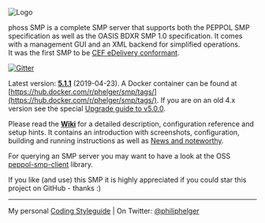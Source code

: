 ![Logo](https://github.com/phax/phoss-smp/blob/master/docs/logo/logo-gradient-446-100.png)

phoss SMP is a complete SMP server that supports both the PEPPOL SMP specification as well as the OASIS BDXR SMP 1.0 specification.
It comes with a management GUI and an XML backend for simplified operations.  
It was the first SMP to be [CEF eDelivery conformant](https://ec.europa.eu/cefdigital/wiki/display/CEFDIGITAL/OASIS+SMP+conformant+solutions).

[![Gitter](https://badges.gitter.im/phax/phoss-smp.svg)](https://gitter.im/phax/phoss-smp?utm_source=badge&utm_medium=badge&utm_campaign=pr-badge)

Latest version: **[5.1.1](https://github.com/phax/phoss-smp/releases/tag/peppol-smp-server-parent-pom-5.1.1)** (2019-04-23).
A Docker container can be found at [https://hub.docker.com/r/phelger/smp/tags/](https://hub.docker.com/r/phelger/smp/tags/).
If you are on an old 4.x version see the special [Upgrade guide to v5.0.0](https://github.com/phax/phoss-smp/wiki/Upgrade-Guide-V5).

Please read the **[Wiki](https://github.com/phax/phoss-smp/wiki)** for a detailed description, configuration reference and setup hints. It contains an introduction with screenshots, configuration, building and running instructions as well as [News and noteworthy](https://github.com/phax/phoss-smp/wiki/News-and-noteworthy).

For querying an SMP server you may want to have a look at the OSS [peppol-smp-client](https://github.com/phax/peppol-commons/) library.

If you like (and use) this SMP it is highly appreciated if you could star this project on GitHub - thanks :)

---

My personal [Coding Styleguide](https://github.com/phax/meta/blob/master/CodingStyleguide.md) |
On Twitter: <a href="https://twitter.com/philiphelger">@philiphelger</a>
